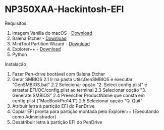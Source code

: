 # NP350XAA-Hackintosh-EFI

Requisitos
1. Imagem Vanilla do macOS - [Download](https://www.olarila.com/topic/6278-olarila-vanilla-images-macos-installer/)
2. Balena Etcher - [Download](https://etcher.balena.io/)
3. MiniTool Partition Wizard - [Download](https://www.partitionwizard.com/)
4. Explorer++ - [Download](https://explorerplusplus.com/download)
5. Python

Instalação
1. Fazer Pen-drive bootável com Balena Etcher
2. Gerar SMBIOS
   2.1 Ir na pasta Utils\GenSMBIOS e executar "GenSMBIOS.bat"
   2.2 Selecionar opção "2. Select config.plist" e arrastar EFI/OC/config.plist ao terminal
   2.3 Selecionar opção "3. Generate SMBIOS"
   2.4 Preencher ProductName que consta em config.plist ("MacBookPro14,1")
   2.5 Selecionar opção "Q. Quit"
3. Atribuir letra à partição EFI do PenDrive
4. Copiar EFI pronta para partição montada pelo Explorer++ (Executando como Administrador)
5. Desatribuir letra à partição EFI do PenDrive
